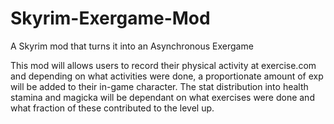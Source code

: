 # Skyrim-Exergame-Mod
A Skyrim mod that turns it into an Asynchronous Exergame

This mod will allows users to record their physical activity at exercise.com and depending on what activities were done,
a proportionate amount of exp will be added to their in-game character. The stat distribution into health stamina and magicka
will be dependant on what exercises were done and what fraction of these contributed to the level up.

